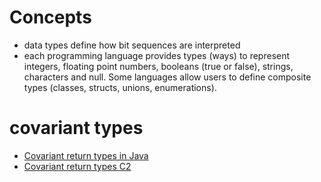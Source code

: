 # Concepts
- data types define how bit sequences are interpreted
- each programming language provides types (ways) to represent integers, floating point numbers, booleans (true or false), strings, characters and null. Some languages allow users to define composite types (classes, structs, unions, enumerations).

# covariant types
- [Covariant return types in Java](https://blogs.oracle.com/sundararajan/entry/covariant_return_types_in_java)
- [Covariant return types C2](http://c2.com/cgi/wiki?CovariantReturnTypes)
